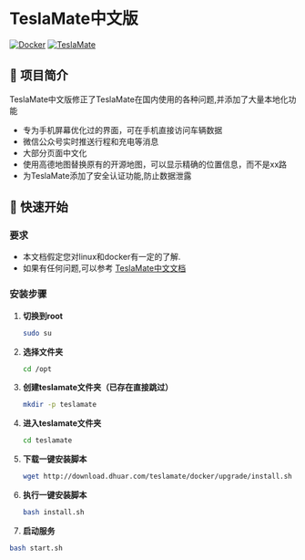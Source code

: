 # TeslaMate中文版

[![Docker](https://img.shields.io/badge/Docker-Required-blue.svg)](https://www.docker.com/)
[![TeslaMate](https://img.shields.io/badge/TeslaMate-Latest-green.svg)](https://github.com/adriankumpf/teslamate)


## 📖 项目简介

TeslaMate中文版修正了TeslaMate在国内使用的各种问题,并添加了大量本地化功能
- 专为手机屏幕优化过的界面，可在手机直接访问车辆数据
- 微信公众号实时推送行程和充电等消息
- 大部分页面中文化
- 使用高德地图替换原有的开源地图，可以显示精确的位置信息，而不是xx路
- 为TeslaMate添加了安全认证功能,防止数据泄露

## 🚀 快速开始

### 要求
 - 本文档假定您对linux和docker有一定的了解.
 - 如果有任何问题,可以参考 [TeslaMate中文文档](https://teslamate.com.cn)
### 安装步骤
1. **切换到root** 
    ```bash
   sudo su
   ```
2. **选择文件夹**
   ``` bash
   cd /opt
   ```
3. **创建teslamate文件夹（已存在直接跳过）**
   ```bash
   mkdir -p teslamate
   ```
4. **进入teslamate文件夹**
   ```bash
   cd teslamate
   ```
5. **下载一键安装脚本**
   ```bash
   wget http://download.dhuar.com/teslamate/docker/upgrade/install.sh
   ```
6. **执行一键安装脚本**
   ```bash
   bash install.sh
   ```
7.  **启动服务**
   ```bash
   bash start.sh
   ```
